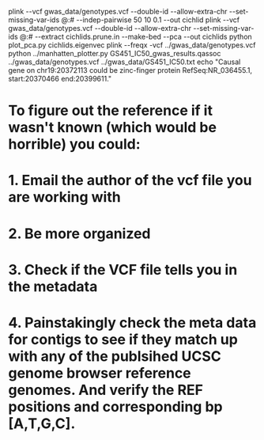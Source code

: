 plink --vcf gwas_data/genotypes.vcf --double-id --allow-extra-chr --set-missing-var-ids @:# --indep-pairwise 50 10 0.1 --out cichlid
plink --vcf gwas_data/genotypes.vcf --double-id --allow-extra-chr --set-missing-var-ids @:# --extract cichlids.prune.in --make-bed --pca --out cichlids
python plot_pca.py  cichlids.eigenvec
plink --freqx -vcf ../gwas_data/genotypes.vcf
python ../manhatten_plotter.py GS451_IC50_gwas_results.qassoc ../gwas_data/genotypes.vcf ../gwas_data/GS451_IC50.txt 
echo "Causal gene on chr19:20372113 could be zinc-finger protein RefSeq:NR_036455.1, start:20370466 end:20399611."
# To figure out the reference if it wasn't known (which would be horrible) you could:
# 1. Email the author of the vcf file you are working with
# 2. Be more organized
# 3. Check if the VCF file tells you in the metadata
# 4. Painstakingly check the meta data for contigs to see if they match up with any of the publsihed UCSC genome browser reference genomes. And verify the REF positions and corresponding bp [A,T,G,C].
